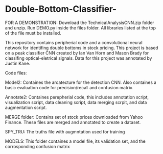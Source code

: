 # Double-Bottom-Classifier-
FOR A DEMONSTRATION:
  Download the TechnicalAnalysisCNN.zip folder and unzip. Run DEMO.py inside the files folder. All libraries listed at the top of the file must be installed.

This repository contains peripherial code and a convolutional neural network for identifing double bottoms in stock pricing.  This project is based on a peak classifier CNN created by Ian Van Horn and Mason Brady for classifing optical-eletrical signals. Data for this project was annotated by Justin Kane.

Code files:


  Model2:
    Containes the arcatecture for the detection CNN. Also containes a basic evaluation code for precision/recall and confusion matrix. 
    
  Annotate2:
    Containes perepherial code, this includes annotation script, visualization script, data cleaning script, data merging scrpit, and data augmentation script.

MERGE folder: Contains set of stock prices downloaded from Yahoo Finance. These files are merged and annotated to create a dataset.

SPY_TRU: The truths file with augmntation used for training

MODELS: This folder containes a model file, its validation set, and the corrosponding confusion matrix



